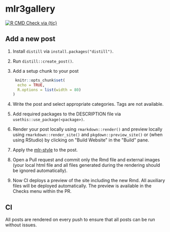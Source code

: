# mlr3gallery

<!-- badges: start -->
[![R CMD Check via {tic}](https://github.com/mlr-org/mlr3gallery/workflows/tic/badge.svg?branch=main)](https://github.com/mlr-org/mlr3gallery/actions)
<!-- badges: end -->

## Add a new post

1. Install `distill` via `install.packages("distill")`.
1. Run `distill::create_post()`.
1. Add a setup chunk to your post

   ````r
    knitr::opts_chunk$set(
     echo = TRUE,
     R.options = list(width = 80)
   )
   ````
1. Write the post and select appropriate categories. Tags are not available.
1. Add required packages to the DESCRIPTION file via `usethis::use_package(<package>)`.
1. Render your post locally using `rmarkdown::render()` and preview locally using `rmarkdown::render_site()` and `pkgdown::preview_site()` or (when using RStudio) by clicking on "Build Website" in the "Build" pane.
1. Apply the [mlr-style](https://github.com/mlr-org/mlr3/wiki/Style-Guide#styler-mlr-style) to the post.
1. Open a Pull request and commit only the Rmd file and external images (your local html file and all files generated during the rendering should be ignored automatically).
1. Now CI deploys a preview of the site including the new Rmd.
   All auxiliary files will be deployed automatically.
   The preview is available in the Checks menu within the PR.

## CI

All posts are rendered on every push to ensure that all posts can be run without issues.

